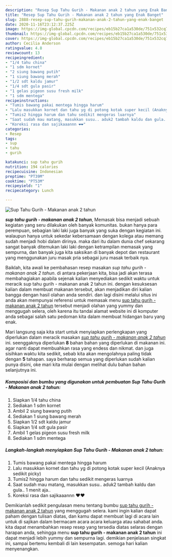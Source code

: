 ```yaml
---
description: "Resep Sup Tahu Gurih - Makanan anak 2 tahun yang Enak Banget"
title: "Resep Sup Tahu Gurih - Makanan anak 2 tahun yang Enak Banget"
slug: 2888-resep-sup-tahu-gurih-makanan-anak-2-tahun-yang-enak-banget
date: 2020-11-16T23:12:37.225Z
image: https://img-global.cpcdn.com/recipes/eb15b27ca1a530de/751x532cq70/sup-tahu-gurih-makanan-anak-2-tahun-foto-resep-utama.jpg
thumbnail: https://img-global.cpcdn.com/recipes/eb15b27ca1a530de/751x532cq70/sup-tahu-gurih-makanan-anak-2-tahun-foto-resep-utama.jpg
cover: https://img-global.cpcdn.com/recipes/eb15b27ca1a530de/751x532cq70/sup-tahu-gurih-makanan-anak-2-tahun-foto-resep-utama.jpg
author: Cecilia Anderson
ratingvalue: 4.8
reviewcount: 13
recipeingredient:
- "1/4 tahu china"
- "1 sdm kornet"
- "2 siung bawang putih"
- "1 siung bawang merah"
- "1/2 sdt kaldu jamur"
- "1/4 sdt gula pasir"
- "1 gelas pigeon susu fresh milk"
- "1 sdm mentega"
recipeinstructions:
- "Tumis bawang pakai mentega hingga harum"
- "Lalu masukkan kornet dan tahu yg di potong kotak super kecil (Anaknya sedikit picky)"
- "Tumis2 hingga harum dan tahu sedikit mengeras luarnya"
- "Saat sudah mau matang, masukkan susu.. aduk2 tambah kaldu dan gula.. 1 menit aja.."
- "Koreksi rasa dan sajikaaannn ❤️❤️"
categories:
- Resep
tags:
- sup
- tahu
- gurih

katakunci: sup tahu gurih 
nutrition: 194 calories
recipecuisine: Indonesian
preptime: "PT39M"
cooktime: "PT53M"
recipeyield: "1"
recipecategory: Lunch

---
```



![Sup Tahu Gurih - Makanan anak 2 tahun](https://img-global.cpcdn.com/recipes/eb15b27ca1a530de/751x532cq70/sup-tahu-gurih-makanan-anak-2-tahun-foto-resep-utama.jpg)

<b><i>sup tahu gurih - makanan anak 2 tahun</i></b>, Memasak bisa menjadi sebuah kegiatan yang seru dilakukan oleh banyak komunitas. bukan hanya para perempuan, sebagian laki laki juga banyak yang suka dengan kegiatan ini. walaupun hanya untuk sekedar kebersamaan dengan kolega atau memang sudah menjadi hobi dalam dirinya. maka dari itu dalam dunia chef sekarang sangat banyak ditemukan laki laki dengan ketrampilan memasak yang sempurna, dan banyak juga kita saksikan di banyak depot dan restaurant yang menggunakan juru masak pria sebagai juru masak terbaik nya.

Baiklah, kita awali ke pembahasan resep masakan <i>sup tahu gurih - makanan anak 2 tahun</i>. di antara pekerjaan kita, bisa jadi akan terasa membahagiakan apabila sejenak kalian menyediakan sedikit waktu untuk meracik sup tahu gurih - makanan anak 2 tahun ini. dengan kesuksesan kalian dalam membuat makanan tersebut, akan menjadikan diri kalian bangga dengan hasil olahan anda sendiri. dan lagi disini melalui situs ini anda akan mempunyai referensi untuk memasak menu <u>sup tahu gurih - makanan anak 2 tahun</u> tersebut menjadi olahan yang yummy dan menggugah selera, oleh karena itu tandai alamat website ini di komputer anda sebagai salah satu pedoman kita dalam membuat hidangan baru yang enak.




Mari langsung saja kita start untuk menyiapkan perlengkapan yang diperlukan dalam meracik masakan <u><i>sup tahu gurih - makanan anak 2 tahun</i></u> ini. seenggaknya diperlukan <b>8</b> bahan bahan yang diperlukan di makanan ini. agar nanti dapat membuahkan rasa yang endess dan nikmat. dan juga sisihkan waktu kita sedikit, sebab kita akan mengolahnya paling tidak dengan <b>5</b> tahapan. saya berharap semua yang diperlukan sudah kalian punya disini, oke mari kita mulai dengan melihat dulu bahan bahan selanjutnya ini.

<!--inarticleads1-->

##### Komposisi dan bumbu yang digunakan untuk pembuatan Sup Tahu Gurih - Makanan anak 2 tahun:

1. Siapkan 1/4 tahu china
1. Sediakan 1 sdm kornet
1. Ambil 2 siung bawang putih
1. Sediakan 1 siung bawang merah
1. Siapkan 1/2 sdt kaldu jamur
1. Siapkan 1/4 sdt gula pasir
1. Ambil 1 gelas pigeon susu fresh milk
1. Sediakan 1 sdm mentega




<!--inarticleads2-->

##### Langkah-langkah menyiapkan Sup Tahu Gurih - Makanan anak 2 tahun:

1. Tumis bawang pakai mentega hingga harum
1. Lalu masukkan kornet dan tahu yg di potong kotak super kecil (Anaknya sedikit picky)
1. Tumis2 hingga harum dan tahu sedikit mengeras luarnya
1. Saat sudah mau matang, masukkan susu.. aduk2 tambah kaldu dan gula.. 1 menit aja..
1. Koreksi rasa dan sajikaaannn ❤️❤️




Demikianlah sedikit pengulasan menu tentang bumbu <u>sup tahu gurih - makanan anak 2 tahun</u> yang menggugah selera. kami ingin kalian dapat paham dengan tulisan diatas, dan kamu dapat membuat lagi di acara lain untuk di sajikan dalam bermacam acara acara keluarga atau sahabat anda. kita dapat menambahkan resep resep yang tersedia diatas selaras dengan harapan anda, sehingga menu <b>sup tahu gurih - makanan anak 2 tahun</b> ini dapat menjadi lebih yummy dan sempurna lagi. demikian penjelasan singkat ini, sampai bertemu kembali di lain kesempatan. semoga hari kalian menyenangkan.
